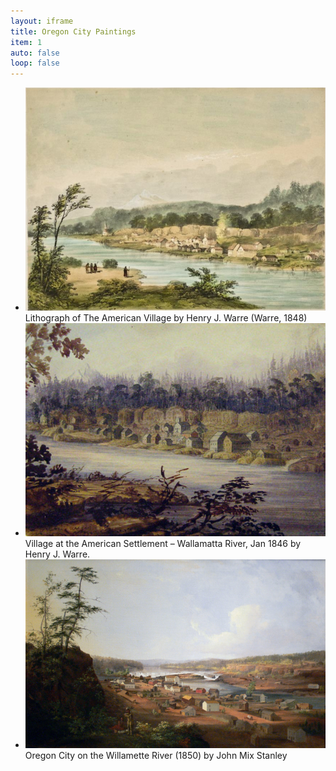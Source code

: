 ```yaml
---
layout: iframe
title: Oregon City Paintings
item: 1
auto: false
loop: false
---                                           
```


* ![The Amercian Village](/images/no-ordinary-tree/1846-the-american-village-warre-litho.png?style=centerme)
   <div class="caption">Lithograph of The American Village by Henry J. Warre (Warre, 1848)</div> 
* ![The Amercian Village](/images/no-ordinary-tree/1846-village-at-the-american-settlement-wallamatta-river-warre.jpg?style=centerme)
   <div class="caption">Village at the American Settlement – Wallamatta River, Jan 1846 by Henry J. Warre. </div> 
* ![Oregon City on the Willamette River](/images/no-ordinary-tree/1850-oc-john-mix-stanley.jpg?style=centerme)
   <div class="caption">Oregon City on the Willamette River (1850) by John Mix Stanley</div>  

 
 
   
